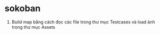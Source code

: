 # sokoban
1. Build map bằng cách đọc các file trong thư mục Testcases và load ảnh trong thư mục Assets
